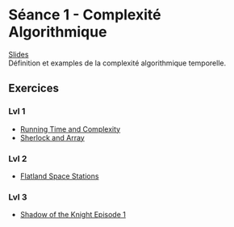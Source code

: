 # Séance 1 - Complexité Algorithmique
[Slides](Cours1-ComputationalComplexity.pdf)</br>
Définition et examples de la complexité algorithmique temporelle.
## Exercices
### Lvl 1
  - [Running Time and Complexity](https://www.hackerrank.com/challenges/30-running-time-and-complexity/problem)
  - [Sherlock and Array](https://www.hackerrank.com/challenges/sherlock-and-array/problem)
### Lvl 2
  - [Flatland Space Stations](https://www.hackerrank.com/challenges/flatland-space-stations/problem)
### Lvl 3
  - [Shadow of the Knight Episode 1](https://www.codingame.com/training/medium/shadows-of-the-knight-episode-1)
